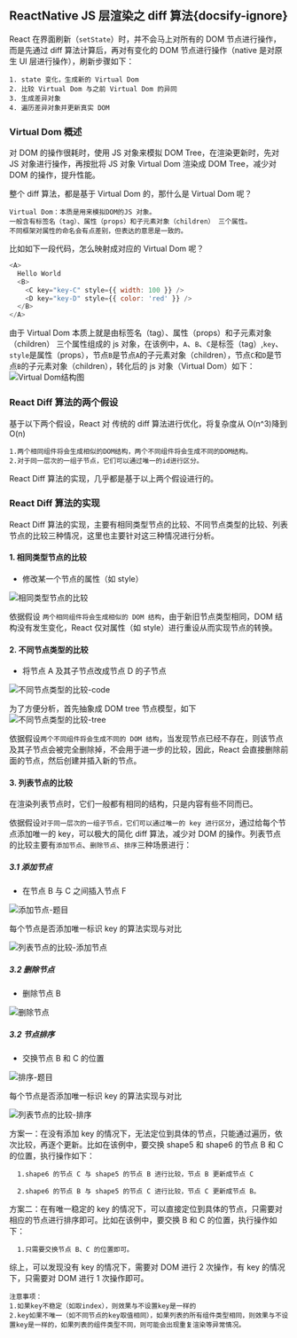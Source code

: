 ## ReactNative JS 层渲染之 diff 算法{docsify-ignore}

React 在界面刷新（`setState`）时，并不会马上对所有的 DOM 节点进行操作，而是先通过 diff 算法计算后，再对有变化的 DOM 节点进行操作（native 是对原生 UI 层进行操作），刷新步骤如下：

```
1. state 变化，生成新的 Virtual Dom
2. 比较 Virtual Dom 与之前 Virtual Dom 的异同
3. 生成差异对象
4. 遍历差异对象并更新真实 DOM
```

### Virtual Dom 概述

对 DOM 的操作很耗时，使用 JS 对象来模拟 DOM Tree，在渲染更新时，先对 JS 对象进行操作，再按批将 JS 对象 Virtual Dom 渲染成 DOM Tree，减少对 DOM 的操作，提升性能。

整个 diff 算法，都是基于 Virtual Dom 的，那什么是 Virtual Dom 呢？

```
Virtual Dom：本质是用来模拟DOM的JS 对象。
一般含有标签名（tag）、属性（props）和子元素对象（children） 三个属性。
不同框架对属性的命名会有点差别，但表达的意思是一致的。
```

比如如下一段代码，怎么映射成对应的 Virtual Dom 呢？

```javascript
<A>
  Hello World
  <B>
    <C key="key-C" style={{ width: 100 }} />
    <D key="key-D" style={{ color: 'red' }} />
  </B>
</A>
```

由于 Virtual Dom 本质上就是由标签名（tag）、属性（props）和子元素对象（children） 三个属性组成的 js 对象，在该例中，`A`、`B`、`C`是标签（tag）,`key`、`style`是属性（props），节点`B`是节点`A`的子元素对象（children），节点`C`和`D`是节点`B`的子元素对象（children），转化后的 js 对象（Virtual Dom）如下：
![Virtual Dom结构图](https://upload-images.jianshu.io/upload_images/3995013-f9d8f09a2cf0b371.png?imageMogr2/auto-orient/strip%7CimageView2/2/w/100)

### React Diff 算法的两个假设

基于以下两个假设，React 对 传统的 diff 算法进行优化，将复杂度从 O(n^3)降到 O(n)

```
1.两个相同组件将会生成相似的DOM结构，两个不同组件将会生成不同的DOM结构。
2.对于同一层次的一组子节点，它们可以通过唯一的id进行区分。
```

React Diff 算法的实现，几乎都是基于以上两个假设进行的。

### React Diff 算法的实现

React Diff 算法的实现，主要有相同类型节点的比较、不同节点类型的比较、列表节点的比较三种情况，这里也主要针对这三种情况进行分析。

#### 1. 相同类型节点的比较

- 修改某一个节点的属性（如 style）

![相同类型节点的比较](https://upload-images.jianshu.io/upload_images/3995013-3ea762aa423bc0a4.png?imageMogr2/auto-orient/strip%7CimageView2/2/w/500)

依据假设 `两个相同组件将会生成相似的 DOM 结构`，由于新旧节点类型相同，DOM 结构没有发生变化，React 仅对属性（如 style）进行重设从而实现节点的转换。

#### 2. 不同节点类型的比较

- 将节点 A 及其子节点改成节点 D 的子节点

![不同节点类型的比较-code](https://upload-images.jianshu.io/upload_images/3995013-767f6d8411462f23.png?imageMogr2/auto-orient/strip%7CimageView2/2/w/500)

为了方便分析，首先抽象成 DOM tree 节点模型，如下
![不同节点类型的比较-tree](https://upload-images.jianshu.io/upload_images/3995013-5aebe779ce8fd693.png?imageMogr2/auto-orient/strip%7CimageView2/2/w/500)

依据假设`两个不同组件将会生成不同的 DOM 结构`，当发现节点已经不存在，则该节点及其子节点会被完全删除掉，不会用于进一步的比较，因此，React 会直接删除前面的节点，然后创建并插入新的节点。

#### 3. 列表节点的比较

在渲染列表节点时，它们一般都有相同的结构，只是内容有些不同而已。

依据假设`对于同一层次的一组子节点，它们可以通过唯一的 key 进行区分`，通过给每个节点添加唯一的 key，可以极大的简化 diff 算法，减少对 DOM 的操作。列表节点的比较主要有`添加节点`、`删除节点`、`排序`三种场景进行：

##### 3.1 添加节点

- 在节点 B 与 C 之间插入节点 F

![添加节点-题目](https://upload-images.jianshu.io/upload_images/3995013-8edd756eee6da9c8.png?imageMogr2/auto-orient/strip%7CimageView2/2/w/500)

每个节点是否添加唯一标识 key 的算法实现与对比

![列表节点的比较-添加节点](https://upload-images.jianshu.io/upload_images/3995013-4b488fc909020c7f.png?imageMogr2/auto-orient/strip%7CimageView2/2/w/500)

##### 3.2 删除节点

- 删除节点 B

![删除节点](https://upload-images.jianshu.io/upload_images/3995013-6628550854532c01.png?imageMogr2/auto-orient/strip%7CimageView2/2/w/500)

##### 3.2 节点排序

- 交换节点 B 和 C 的位置

![排序-题目](https://upload-images.jianshu.io/upload_images/3995013-e620f7438440f311.png?imageMogr2/auto-orient/strip%7CimageView2/2/w/500)

每个节点是否添加唯一标识 key 的算法实现与对比

![列表节点的比较-排序](https://upload-images.jianshu.io/upload_images/3995013-9b884ceab2996cf6.png?imageMogr2/auto-orient/strip%7CimageView2/2/w/500)

方案一：在没有添加 key 的情况下，无法定位到具体的节点，只能通过遍历，依次比较，再逐个更新。比如在该例中，要交换 shape5 和 shape6 的节点 B 和 C 的位置，执行操作如下：

```
  1.shape6 的节点 C 与 shape5 的节点 B 进行比较，节点 B 更新成节点 C

  2.shape6 的节点 B 与 shape5 的节点 C 进行比较，节点 C 更新成节点 B。
```

方案二：在有唯一稳定的 key 的情况下，可以直接定位到具体的节点，只需要对相应的节点进行排序即可。比如在该例中，要交换 B 和 C 的位置，执行操作如下：

```
  1.只需要交换节点 B、C 的位置即可。
```

综上，可以发现没有 key 的情况下，需要对 DOM 进行 2 次操作，有 key 的情况下，只需要对 DOM 进行 1 次操作即可。

```
注意事项：
1.如果key不稳定（如取index），则效果与不设置key是一样的
2.key如果不唯一（如不同节点的key取值相同），如果列表的所有组件类型相同，则效果与不设置key是一样的，如果列表的组件类型不同，则可能会出现重复渲染等异常情况。
```
